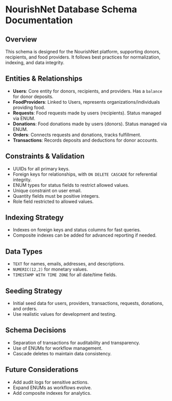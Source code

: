 # NourishNet Database Schema Documentation

## Overview
This schema is designed for the NourishNet platform, supporting donors, recipients, and food providers. It follows best practices for normalization, indexing, and data integrity.

## Entities & Relationships
- **Users**: Core entity for donors, recipients, and providers. Has a `balance` for donor deposits.
- **FoodProviders**: Linked to Users, represents organizations/individuals providing food.
- **Requests**: Food requests made by users (recipients). Status managed via ENUM.
- **Donations**: Food donations made by users (donors). Status managed via ENUM.
- **Orders**: Connects requests and donations, tracks fulfillment.
- **Transactions**: Records deposits and deductions for donor accounts.

## Constraints & Validation
- UUIDs for all primary keys.
- Foreign keys for relationships, with `ON DELETE CASCADE` for referential integrity.
- ENUM types for status fields to restrict allowed values.
- Unique constraint on user email.
- Quantity fields must be positive integers.
- Role field restricted to allowed values.

## Indexing Strategy
- Indexes on foreign keys and status columns for fast queries.
- Composite indexes can be added for advanced reporting if needed.

## Data Types
- `TEXT` for names, emails, addresses, and descriptions.
- `NUMERIC(12,2)` for monetary values.
- `TIMESTAMP WITH TIME ZONE` for all date/time fields.

## Seeding Strategy
- Initial seed data for users, providers, transactions, requests, donations, and orders.
- Use realistic values for development and testing.

## Schema Decisions
- Separation of transactions for auditability and transparency.
- Use of ENUMs for workflow management.
- Cascade deletes to maintain data consistency.

## Future Considerations
- Add audit logs for sensitive actions.
- Expand ENUMs as workflows evolve.
- Add composite indexes for analytics.
